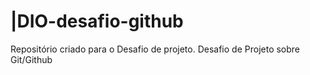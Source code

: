 # |DIO-desafio-github
Repositório criado para o Desafio de projeto.
Desafio de Projeto sobre Git/Github
